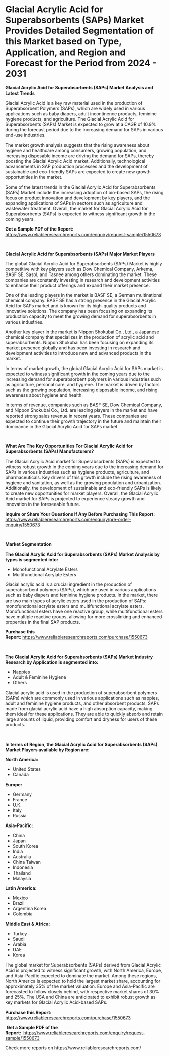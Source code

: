 <p><h1>Glacial Acrylic Acid for Superabsorbents (SAPs) Market Provides Detailed Segmentation of this Market based on Type, Application, and Region and Forecast for the Period from 2024 - 2031</h1></p><p><strong>Glacial Acrylic Acid for Superabsorbents (SAPs) Market Analysis and Latest Trends</strong></p>
<p><p>Glacial Acrylic Acid is a key raw material used in the production of Superabsorbent Polymers (SAPs), which are widely used in various applications such as baby diapers, adult incontinence products, feminine hygiene products, and agriculture. The Glacial Acrylic Acid for Superabsorbents (SAPs) Market is expected to grow at a CAGR of 10.9% during the forecast period due to the increasing demand for SAPs in various end-use industries.</p><p>The market growth analysis suggests that the rising awareness about hygiene and healthcare among consumers, growing population, and increasing disposable income are driving the demand for SAPs, thereby boosting the Glacial Acrylic Acid market. Additionally, technological advancements in SAP production processes and the development of sustainable and eco-friendly SAPs are expected to create new growth opportunities in the market.</p><p>Some of the latest trends in the Glacial Acrylic Acid for Superabsorbents (SAPs) Market include the increasing adoption of bio-based SAPs, the rising focus on product innovation and development by key players, and the expanding applications of SAPs in sectors such as agriculture and wastewater treatment. Overall, the market for Glacial Acrylic Acid for Superabsorbents (SAPs) is expected to witness significant growth in the coming years.</p></p>
<p><strong>Get a Sample PDF of the Report:&nbsp;</strong> <a href="https://www.reliableresearchreports.com/enquiry/request-sample/1550673">https://www.reliableresearchreports.com/enquiry/request-sample/1550673</a></p>
<p>&nbsp;</p>
<p><strong>Glacial Acrylic Acid for Superabsorbents (SAPs) Major Market Players</strong></p>
<p><p>The global Glacial Acrylic Acid for Superabsorbents (SAPs) Market is highly competitive with key players such as Dow Chemical Company, Arkema, BASF SE, Sasol, and Tasnee among others dominating the market. These companies are constantly investing in research and development activities to enhance their product offerings and expand their market presence.</p><p>One of the leading players in the market is BASF SE, a German multinational chemical company. BASF SE has a strong presence in the Glacial Acrylic Acid for SAPs market and is known for its high-quality products and innovative solutions. The company has been focusing on expanding its production capacity to meet the growing demand for superabsorbents in various industries.</p><p>Another key player in the market is Nippon Shokubai Co., Ltd., a Japanese chemical company that specializes in the production of acrylic acid and superabsorbents. Nippon Shokubai has been focusing on expanding its market presence globally and has been investing in research and development activities to introduce new and advanced products in the market.</p><p>In terms of market growth, the global Glacial Acrylic Acid for SAPs market is expected to witness significant growth in the coming years due to the increasing demand for superabsorbent polymers in various industries such as agriculture, personal care, and hygiene. The market is driven by factors such as the growing population, increasing disposable income, and rising awareness about hygiene and health.</p><p>In terms of revenue, companies such as BASF SE, Dow Chemical Company, and Nippon Shokubai Co., Ltd. are leading players in the market and have reported strong sales revenue in recent years. These companies are expected to continue their growth trajectory in the future and maintain their dominance in the Glacial Acrylic Acid for SAPs market.</p></p>
<p>&nbsp;</p>
<p><strong>What Are The Key Opportunities For Glacial Acrylic Acid for Superabsorbents (SAPs) Manufacturers?</strong></p>
<p><p>The Glacial Acrylic Acid market for Superabsorbents (SAPs) is expected to witness robust growth in the coming years due to the increasing demand for SAPs in various industries such as hygiene products, agriculture, and pharmaceuticals. Key drivers of this growth include the rising awareness of hygiene and sanitation, as well as the growing population and urbanization. Additionally, the development of sustainable and eco-friendly SAPs is likely to create new opportunities for market players. Overall, the Glacial Acrylic Acid market for SAPs is projected to experience steady growth and innovation in the foreseeable future.</p></p>
<p><strong>Inquire or Share Your Questions If Any Before Purchasing This Report:</strong> <a href="https://www.reliableresearchreports.com/enquiry/pre-order-enquiry/1550673">https://www.reliableresearchreports.com/enquiry/pre-order-enquiry/1550673</a></p>
<p>&nbsp;</p>
<p><strong>Market Segmentation</strong></p>
<p><strong>The Glacial Acrylic Acid for Superabsorbents (SAPs) Market Analysis by types is segmented into:</strong></p>
<p><ul><li>Monofunctional Acrylate Esters</li><li>Multifunctional Acrylate Esters</li></ul></p>
<p><p>Glacial acrylic acid is a crucial ingredient in the production of superabsorbent polymers (SAPs), which are used in various applications such as baby diapers and feminine hygiene products. In the market, there are two main types of acrylic esters used in the production of SAPs: monofunctional acrylate esters and multifunctional acrylate esters. Monofunctional esters have one reactive group, while multifunctional esters have multiple reactive groups, allowing for more crosslinking and enhanced properties in the final SAP products.</p></p>
<p><strong>Purchase this Report:&nbsp;</strong><a href="https://www.reliableresearchreports.com/purchase/1550673">https://www.reliableresearchreports.com/purchase/1550673</a></p>
<p>&nbsp;</p>
<p><strong>The Glacial Acrylic Acid for Superabsorbents (SAPs) Market Industry Research by Application is segmented into:</strong></p>
<p><ul><li>Nappies</li><li>Adult & Feminine Hygiene</li><li>Others</li></ul></p>
<p><p>Glacial acrylic acid is used in the production of superabsorbent polymers (SAPs) which are commonly used in various applications such as nappies, adult and feminine hygiene products, and other absorbent products. SAPs made from glacial acrylic acid have a high absorption capacity, making them ideal for these applications. They are able to quickly absorb and retain large amounts of liquid, providing comfort and dryness for users of these products.</p></p>
<p>&nbsp;</p>
<p><strong>In terms of Region, the Glacial Acrylic Acid for Superabsorbents (SAPs) Market Players available by Region are:</strong></p>
<p>
    <p> <strong> North America: </strong>
        <ul>
            <li>United States</li>
            <li>Canada</li>
        </ul>
        </p> 
    <p> <strong> Europe: </strong>
        <ul>
            <li>Germany</li>
            <li>France</li>
            <li>U.K.</li>
            <li>Italy</li>
            <li>Russia</li>
        </ul>
        </p> 
    <p> <strong> Asia-Pacific: </strong>
        <ul>
            <li>China</li>
            <li>Japan</li>
            <li>South Korea</li>
            <li>India</li>
            <li>Australia</li>
            <li>China Taiwan</li>
            <li>Indonesia</li>
            <li>Thailand</li>
            <li>Malaysia</li>
        </ul>
        </p> 
    <p> <strong> Latin America: </strong>
        <ul>
            <li>Mexico</li>
            <li>Brazil</li>
            <li>Argentina Korea</li>
            <li>Colombia</li>
        </ul>
        </p> 
    <p> <strong> Middle East & Africa: </strong>
        <ul>
            <li>Turkey</li>
            <li>Saudi</li>
            <li>Arabia</li>
            <li>UAE</li>
            <li>Korea</li>
        </ul>
    </p>
    </p>
<p><p>The global market for Superabsorbents (SAPs) derived from Glacial Acrylic Acid is projected to witness significant growth, with North America, Europe, and Asia-Pacific expected to dominate the market. Among these regions, North America is expected to hold the largest market share, accounting for approximately 35% of the market valuation. Europe and Asia-Pacific are forecasted to follow closely behind, with respective market shares of 30% and 25%. The USA and China are anticipated to exhibit robust growth as key markets for Glacial Acrylic Acid-based SAPs.</p></p>
<p><strong>Purchase this Report: </strong><a href="https://www.reliableresearchreports.com/purchase/1550673">https://www.reliableresearchreports.com/purchase/1550673</a></p>
<p>&nbsp;<strong>Get a Sample PDF of the Report:&nbsp;&nbsp;</strong><a href="https://www.reliableresearchreports.com/enquiry/request-sample/1550673">https://www.reliableresearchreports.com/enquiry/request-sample/1550673</a></p>
<p><strong></strong></p>
<p>Check more reports on https://www.reliableresearchreports.com/</p>
